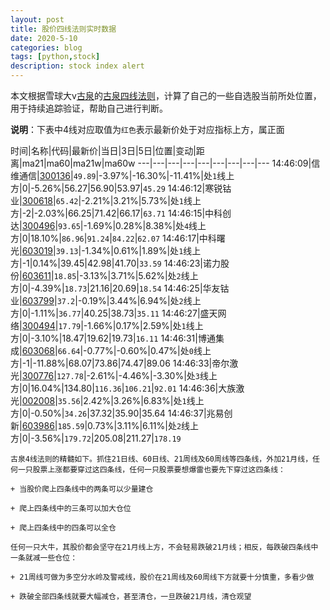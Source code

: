 ```yaml
---
layout: post
title: 股价四线法则实时数据
date: 2020-5-10
categories: blog
tags: [python,stock]
description: stock index alert
---
```



本文根据雪球大v[古泉](https://xueqiu.com/u/7148646888)的[古泉四线法则](https://xueqiu.com/7148646888/130498192)，计算了自己的一些自选股当前所处位置，用于持续追踪验证，帮助自己进行判断。

**说明**：下表中4线对应取值为`红色`表示最新价处于对应指标上方，属正面

时间|名称|代码|最新价|当日|3日|5日|位置|变动|距离|ma21|ma60|ma21w|ma60w
---|---|---|---|---|---|---|---|---
14:46:09|信维通信|[300136](https://xueqiu.com/S/SZ300136)|`49.89`|-3.97%|-16.30%|-11.41%|处`1`线上方|0|-5.26%|56.27|56.90|53.97|`45.29`
14:46:12|寒锐钴业|[300618](https://xueqiu.com/S/SZ300618)|`65.42`|-2.21%|3.21%|5.73%|处`1`线上方|-2|-2.03%|66.25|71.42|66.17|`63.71`
14:46:15|中科创达|[300496](https://xueqiu.com/S/SZ300496)|`93.65`|-1.69%|0.28%|8.38%|处`4`线上方|0|18.10%|`86.96`|`91.24`|`84.22`|`62.07`
14:46:17|中科曙光|[603019](https://xueqiu.com/S/SH603019)|`39.13`|-1.34%|0.61%|1.89%|处`1`线上方|-1|0.14%|39.45|42.98|41.70|`33.59`
14:46:23|诺力股份|[603611](https://xueqiu.com/S/SH603611)|`18.85`|-3.13%|3.71%|5.62%|处`2`线上方|0|-4.39%|`18.73`|21.16|20.69|`18.54`
14:46:25|华友钴业|[603799](https://xueqiu.com/S/SH603799)|`37.2`|-0.19%|3.44%|6.94%|处`2`线上方|0|-1.11%|`36.77`|40.25|38.73|`35.11`
14:46:27|盛天网络|[300494](https://xueqiu.com/S/SZ300494)|`17.79`|-1.66%|0.17%|2.59%|处`1`线上方|0|-3.10%|18.47|19.62|19.73|`16.11`
14:46:31|博通集成|[603068](https://xueqiu.com/S/SH603068)|`66.64`|-0.77%|-0.60%|0.47%|处`0`线上方|-1|-11.88%|68.07|73.86|74.47|89.06
14:46:33|帝尔激光|[300776](https://xueqiu.com/S/SZ300776)|`127.78`|-2.61%|-4.46%|-3.30%|处`3`线上方|0|16.04%|134.80|`116.36`|`106.21`|`92.01`
14:46:36|大族激光|[002008](https://xueqiu.com/S/SZ002008)|`35.56`|2.42%|3.26%|6.83%|处`1`线上方|0|-0.50%|`34.26`|37.32|35.90|35.64
14:46:37|兆易创新|[603986](https://xueqiu.com/S/SH603986)|`185.59`|0.73%|3.11%|6.11%|处`2`线上方|0|-3.56%|`179.72`|205.08|211.27|`178.19`

```
古泉4线法则的精髓如下。抓住21日线、60日线、21周线及60周线等四条线，外加21月线，任何一只股票上涨都要穿过这四条线，任何一只股票要想爆雷也要先下穿过这四条线：

+ 当股价爬上四条线中的两条可以少量建仓

+ 爬上四条线中的三条可以加大仓位

+ 爬上四条线中的四条可以全仓

任何一只大牛，其股价都会坚守在21月线上方，不会轻易跌破21月线；相反，每跌破四条线中一条就减一些仓位：

+ 21周线可做为多空分水岭及警戒线，股价在21周线及60周线下方就要十分慎重，多看少做

+ 跌破全部四条线就要大幅减仓，甚至清仓，一旦跌破21月线，清仓观望
```